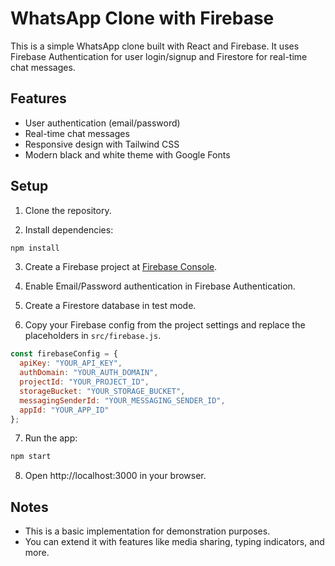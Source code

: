 # WhatsApp Clone with Firebase

This is a simple WhatsApp clone built with React and Firebase. It uses Firebase Authentication for user login/signup and Firestore for real-time chat messages.

## Features

- User authentication (email/password)
- Real-time chat messages
- Responsive design with Tailwind CSS
- Modern black and white theme with Google Fonts

## Setup

1. Clone the repository.

2. Install dependencies:

```bash
npm install
```

3. Create a Firebase project at [Firebase Console](https://console.firebase.google.com/).

4. Enable Email/Password authentication in Firebase Authentication.

5. Create a Firestore database in test mode.

6. Copy your Firebase config from the project settings and replace the placeholders in `src/firebase.js`.

```js
const firebaseConfig = {
  apiKey: "YOUR_API_KEY",
  authDomain: "YOUR_AUTH_DOMAIN",
  projectId: "YOUR_PROJECT_ID",
  storageBucket: "YOUR_STORAGE_BUCKET",
  messagingSenderId: "YOUR_MESSAGING_SENDER_ID",
  appId: "YOUR_APP_ID"
};
```

7. Run the app:

```bash
npm start
```

8. Open http://localhost:3000 in your browser.

## Notes

- This is a basic implementation for demonstration purposes.
- You can extend it with features like media sharing, typing indicators, and more.
